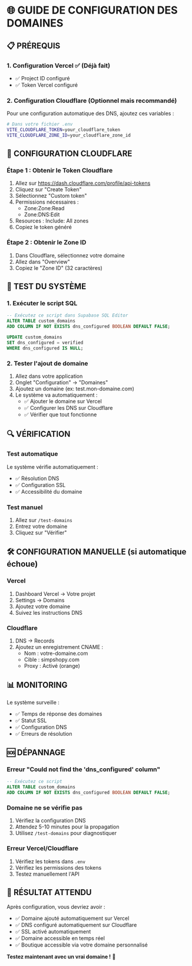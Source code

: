 # 🌐 GUIDE DE CONFIGURATION DES DOMAINES

## 📋 PRÉREQUIS

### 1. Configuration Vercel ✅ (Déjà fait)
- ✅ Project ID configuré
- ✅ Token Vercel configuré

### 2. Configuration Cloudflare (Optionnel mais recommandé)
Pour une configuration automatique des DNS, ajoutez ces variables :

```bash
# Dans votre fichier .env
VITE_CLOUDFLARE_TOKEN=your_cloudflare_token
VITE_CLOUDFLARE_ZONE_ID=your_cloudflare_zone_id
```

## 🔧 CONFIGURATION CLOUDFLARE

### Étape 1 : Obtenir le Token Cloudflare
1. Allez sur https://dash.cloudflare.com/profile/api-tokens
2. Cliquez sur "Create Token"
3. Sélectionnez "Custom token"
4. Permissions nécessaires :
   - Zone:Zone:Read
   - Zone:DNS:Edit
5. Resources : Include: All zones
6. Copiez le token généré

### Étape 2 : Obtenir le Zone ID
1. Dans Cloudflare, sélectionnez votre domaine
2. Allez dans "Overview"
3. Copiez le "Zone ID" (32 caractères)

## 🚀 TEST DU SYSTÈME

### 1. Exécuter le script SQL
```sql
-- Exécutez ce script dans Supabase SQL Editor
ALTER TABLE custom_domains 
ADD COLUMN IF NOT EXISTS dns_configured BOOLEAN DEFAULT FALSE;

UPDATE custom_domains 
SET dns_configured = verified 
WHERE dns_configured IS NULL;
```

### 2. Tester l'ajout de domaine
1. Allez dans votre application
2. Onglet "Configuration" → "Domaines"
3. Ajoutez un domaine (ex: test.mon-domaine.com)
4. Le système va automatiquement :
   - ✅ Ajouter le domaine sur Vercel
   - ✅ Configurer les DNS sur Cloudflare
   - ✅ Vérifier que tout fonctionne

## 🔍 VÉRIFICATION

### Test automatique
Le système vérifie automatiquement :
- ✅ Résolution DNS
- ✅ Configuration SSL
- ✅ Accessibilité du domaine

### Test manuel
1. Allez sur `/test-domains`
2. Entrez votre domaine
3. Cliquez sur "Vérifier"

## 🛠️ CONFIGURATION MANUELLE (si automatique échoue)

### Vercel
1. Dashboard Vercel → Votre projet
2. Settings → Domains
3. Ajoutez votre domaine
4. Suivez les instructions DNS

### Cloudflare
1. DNS → Records
2. Ajoutez un enregistrement CNAME :
   - Nom : votre-domaine.com
   - Cible : simpshopy.com
   - Proxy : Activé (orange)

## 📊 MONITORING

Le système surveille :
- ✅ Temps de réponse des domaines
- ✅ Statut SSL
- ✅ Configuration DNS
- ✅ Erreurs de résolution

## 🆘 DÉPANNAGE

### Erreur "Could not find the 'dns_configured' column"
```sql
-- Exécutez ce script
ALTER TABLE custom_domains 
ADD COLUMN IF NOT EXISTS dns_configured BOOLEAN DEFAULT FALSE;
```

### Domaine ne se vérifie pas
1. Vérifiez la configuration DNS
2. Attendez 5-10 minutes pour la propagation
3. Utilisez `/test-domains` pour diagnostiquer

### Erreur Vercel/Cloudflare
1. Vérifiez les tokens dans `.env`
2. Vérifiez les permissions des tokens
3. Testez manuellement l'API

## 🎯 RÉSULTAT ATTENDU

Après configuration, vous devriez avoir :
- ✅ Domaine ajouté automatiquement sur Vercel
- ✅ DNS configuré automatiquement sur Cloudflare
- ✅ SSL activé automatiquement
- ✅ Domaine accessible en temps réel
- ✅ Boutique accessible via votre domaine personnalisé

**Testez maintenant avec un vrai domaine !** 🚀 